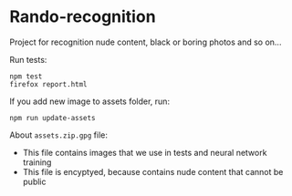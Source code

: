 Rando-recognition
===========

Project for recognition nude content, black or boring photos and so on...

Run tests:

```
npm test
firefox report.html
```

If you add new image to assets folder, run:

```
npm run update-assets
```


About `assets.zip.gpg` file:
- This file contains images that we use in tests and neural network training
- This file is encyptyed, because contains nude content that cannot be public
